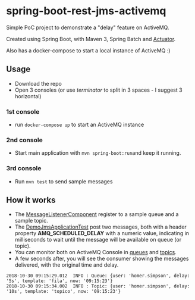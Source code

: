 # spring-boot-rest-jms-activemq

Simple PoC project to demonstrate a "delay" feature on ActiveMQ.

Created using Spring Boot, with Maven 3, Spring Batch and [Actuator](http://docs.spring.io/spring-boot/docs/current/reference/html/production-ready-endpoints.html#production-ready-endpoints). 

Also has a docker-compose to start a local instance of ActiveMQ :)

## Usage
- Download the repo
- Open 3 consoles (or use _terminator_ to split in 3 spaces - I suggest 3 horizontal)

### 1st console
- run `docker-compose up` to start an ActiveMQ instance

### 2nd console
- Start main application with `mvn spring-boot:run`and keep it running.

### 3rd console
- Run `mvn test` to send sample messages 

## How it works
- The [MessageListenerComponent](src/main/java/com/github/ricardocomar/activemq/sample/MessageListenerComponent.java) register to a sample queue and a sample topic.
- The [DemoJmsApplicationTest](src/test/java/com/github/ricardocomar/activemq/sample/DemoJmsApplicationTest.java) post two messages, both with a header property **AMQ_SCHEDULED_DELAY** with a numeric value, indicating in milliseconds to wait until the message will be available on queue (or topic).
- You can monitor both on ActiveMQ Console in [queues](http://localhost:8161/admin/queues.jsp) and [topics](http://localhost:8161/admin/topics.jsp).
- A few seconds after, you will see the consumer showing the messages delivered, with the original time and delay.
```
2018-10-30 09:15:29.012  INFO : Queue: {user: 'homer.simpson', delay: '5s', template: 'fila', now: '09:15:23'}
2018-10-30 09:15:34.002  INFO : Topic: {user: 'homer.simpson', delay: '10s', template: 'topico', now: '09:15:23'}
```
